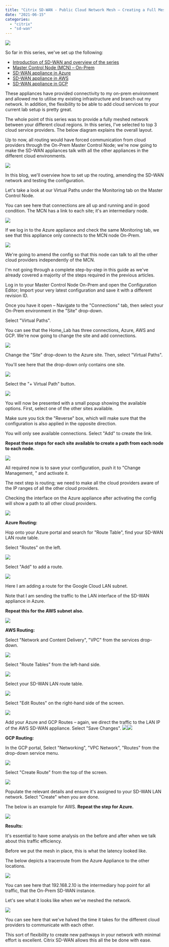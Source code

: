 ```yaml
---
title: "Citrix SD-WAN - Public Cloud Network Mesh – Creating a Full Mesh (Part 6)"
date: "2021-06-15"
categories: 
  - "citrix"
  - "sd-wan"
---
```


![](images/061521_1622_CitrixSDWAN1.jpg)

So far in this series, we've set up the following:

- [Introduction of SD-WAN and overview of the series](https://www.leeejeffries.com/citrix-sdwan-public-cloud-network-mesh-introduction-part-1/)
- [Master Control Node (MCN) – On-Prem](https://www.leeejeffries.com/citrix-sd-wan-public-cloud-network-mesh-master-control-node-part-2/)
- [SD-WAN appliance in Azure](https://www.leeejeffries.com/citrix-sd-wan-public-cloud-network-mesh-azure-part-3/)
- [SD-WAN appliance in AWS](https://www.leeejeffries.com/citrix-sd-wan-public-cloud-network-mesh-aws-part-4/)
- [SD-WAN appliance in GCP](https://www.leeejeffries.com/citrix-sd-wan-public-cloud-network-mesh-gcp-part-5/)

These appliances have provided connectivity to my on-prem environment and allowed me to utilise my existing infrastructure and branch out my network. In addition, the flexibility to be able to add cloud services to your current lab setup is pretty great.

The whole point of this series was to provide a fully meshed network between your different cloud regions. In this series, I've selected to top 3 cloud service providers. The below diagram explains the overall layout.

Up to now, all routing would have forced communication from cloud providers through the On-Prem Master Control Node; we're now going to make the SD-WAN appliances talk with all the other appliances in the different cloud environments.

![](images/061521_1622_CitrixSDWAN2.png)

In this blog, we'll overview how to set up the routing, amending the SD-WAN network and testing the configuration.

Let's take a look at our Virtual Paths under the Monitoring tab on the Master Control Node.

You can see here that connections are all up and running and in good condition. The MCN has a link to each site; it's an intermediary node.

![](images/061521_1622_CitrixSDWAN3.png)

If we log in to the Azure appliance and check the same Monitoring tab, we see that this appliance only connects to the MCN node On-Prem.

![](images/061521_1622_CitrixSDWAN4.png)

We're going to amend the config so that this node can talk to all the other cloud providers independently of the MCN.

I'm not going through a complete step-by-step in this guide as we've already covered a majority of the steps required in the previous articles.

Log in to your Master Control Node On-Prem and open the Configuration Editor; Import your very latest configuration and save it with a different revision ID.

Once you have it open – Navigate to the "Connections" tab, then select your On-Prem environment in the "Site" drop-down.

Select "Virtual Paths".

You can see that the Home\_Lab has three connections, Azure, AWS and GCP. We're now going to change the site and add connections.

![](images/061521_1622_CitrixSDWAN5.png)

Change the "Site" drop-down to the Azure site. Then, select "Virtual Paths".

You'll see here that the drop-down only contains one site.

![](images/061521_1622_CitrixSDWAN6.png)

Select the "+ Virtual Path" button.

![](images/061521_1622_CitrixSDWAN7.png)

You will now be presented with a small popup showing the available options. First, select one of the other sites available.

Make sure you tick the "Reverse" box, which will make sure that the configuration is also applied in the opposite direction.

You will only see available connections. Select "Add" to create the link.

**Repeat these steps for each site available to create a path from each node to each node.**

![](images/061521_1622_CitrixSDWAN8.png)

All required now is to save your configuration, push it to "Change Management, " and activate it.

The next step is routing; we need to make all the cloud providers aware of the IP ranges of all the other cloud providers.

Checking the interface on the Azure appliance after activating the config will show a path to all other cloud providers.

![](images/061521_1622_CitrixSDWAN9.png)

**Azure Routing:**

Hop onto your Azure portal and search for "Route Table", find your SD-WAN LAN route table.

Select "Routes" on the left.

![](images/061521_1622_CitrixSDWAN10.png)

Select "Add" to add a route.

![](images/061521_1622_CitrixSDWAN11.png)

Here I am adding a route for the Google Cloud LAN subnet.

Note that I am sending the traffic to the LAN interface of the SD-WAN appliance in Azure.

**Repeat this for the AWS subnet also.**

![](images/061521_1622_CitrixSDWAN12.png)

**AWS Routing:**

Select "Network and Content Delivery", "VPC" from the services drop-down.

![](images/061521_1622_CitrixSDWAN13.png)

Select "Route Tables" from the left-hand side.

![](images/061521_1622_CitrixSDWAN14.png)

Select your SD-WAN LAN route table.

![](images/061521_1622_CitrixSDWAN15.png)

Select "Edit Routes" on the right-hand side of the screen.

![](images/061521_1622_CitrixSDWAN16.png)

Add your Azure and GCP Routes – again, we direct the traffic to the LAN IP of the AWS SD-WAN appliance. Select "Save Changes". ![](images/061521_1622_CitrixSDWAN17.png)![](images/061521_1622_CitrixSDWAN18.png)

**GCP Routing:**

In the GCP portal, Select "Networking", "VPC Network", "Routes" from the drop-down service menu.

![](images/061521_1622_CitrixSDWAN19.png)

Select "Create Route" from the top of the screen.

![](images/061521_1622_CitrixSDWAN20.png)

Populate the relevant details and ensure it's assigned to your SD-WAN LAN network. Select "Create" when you are done.

The below is an example for AWS. **Repeat the step for Azure.**

![](images/061521_1622_CitrixSDWAN21.png)

**Results:**

It's essential to have some analysis on the before and after when we talk about this traffic efficiency.

Before we put the mesh in place, this is what the latency looked like.

The below depicts a traceroute from the Azure Appliance to the other locations.

![](images/061521_1622_CitrixSDWAN22.png)

You can see here that 192.168.2.10 is the intermediary hop point for all traffic, that the On-Prem SD-WAN instance.

Let's see what it looks like when we've meshed the network.

![](images/061521_1622_CitrixSDWAN23.png)

You can see here that we've halved the time it takes for the different cloud providers to communicate with each other.

This sort of flexibility to create new pathways in your network with minimal effort is excellent. Citrix SD-WAN allows this all the be done with ease.
